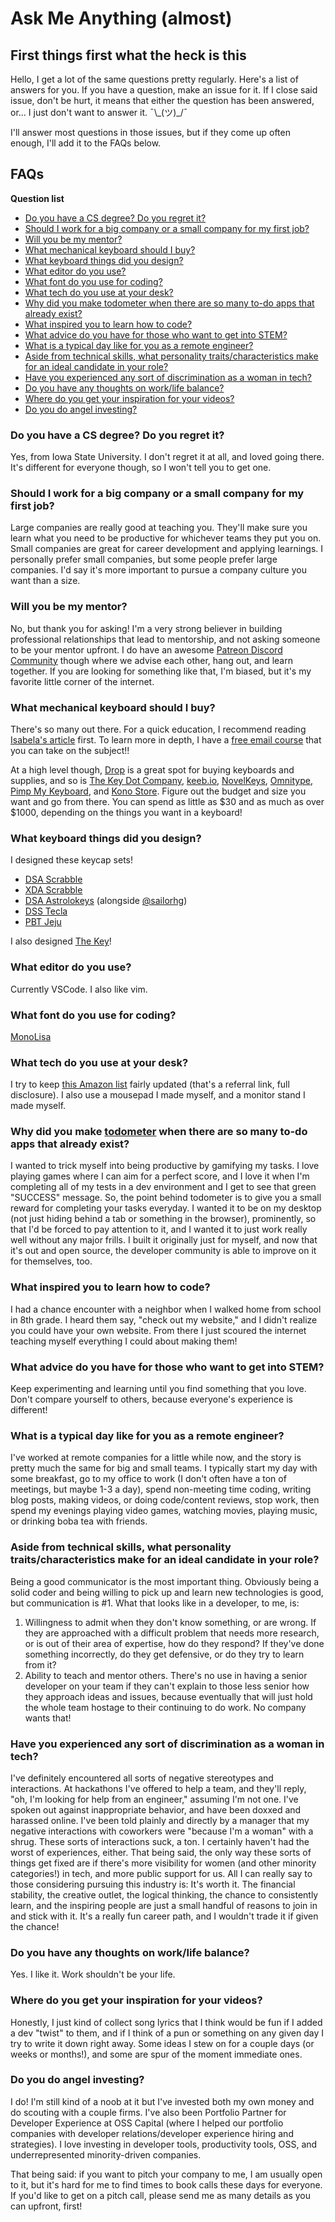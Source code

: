 # Ask Me Anything (almost)

## First things first what the heck is this

Hello, I get a lot of the same questions pretty regularly. Here's a list of answers for you. If you have a question, make an issue for it. If I close said issue, don't be hurt, it means that either the question has been answered, or... I just don't want to answer it. ¯\\\_(ツ)\_/¯

I'll answer most questions in those issues, but if they come up often enough, I'll add it to the FAQs below.

## FAQs

**Question list**
 * [Do you have a CS degree? Do you regret it?](#do-you-have-a-cs-degree-do-you-regret-it)
 * [Should I work for a big company or a small company for my first job?](#should-i-work-for-a-big-company-or-a-small-company-for-my-first-job)
 * [Will you be my mentor?](#will-you-be-my-mentor)
 * [What mechanical keyboard should I buy?](#what-mechanical-keyboard-should-i-buy)
 * [What keyboard things did you design?](#what-keyboard-things-did-you-design)
 * [What editor do you use?](#what-editor-do-you-use)
 * [What font do you use for coding?](#what-font-do-you-use-for-coding)
 * [What tech do you use at your desk?](#what-tech-do-you-use-at-your-desk)
 * [Why did you make todometer when there are so many to-do apps that already exist?](#why-did-you-make-todometer-when-there-are-so-many-to-do-apps-that-already-exist)
 * [What inspired you to learn how to code?](#what-inspired-you-to-learn-how-to-code)
 * [What advice do you have for those who want to get into STEM?](#what-advice-do-you-have-for-those-who-want-to-get-into-stem)
 * [What is a typical day like for you as a remote engineer?](#what-is-a-typical-day-like-for-you-as-a-remote-engineer)
 * [Aside from technical skills, what personality traits/characteristics make for an ideal candidate in your role?](#aside-from-technical-skills-what-personality-traitscharacteristics-make-for-an-ideal-candidate-in-your-role)
 * [Have you experienced any sort of discrimination as a woman in tech?](#have-you-experienced-any-sort-of-discrimination-as-a-woman-in-tech)
 * [Do you have any thoughts on work/life balance?](#do-you-have-any-thoughts-on-worklife-balance)
 * [Where do you get your inspiration for your videos?](#where-do-you-get-your-inspiration-for-your-videos)
 * [Do you do angel investing?](#do-you-do-angel-investing)

### Do you have a CS degree? Do you regret it?

Yes, from Iowa State University. I don't regret it at all, and loved going there. It's different for everyone though, so I won't tell you to get one.

### Should I work for a big company or a small company for my first job?

Large companies are really good at teaching you. They'll make sure you learn what you need to be productive for whichever teams they put you on. Small companies are great for career development and applying learnings. I personally prefer small companies, but some people prefer large companies. I'd say it's more important to pursue a company culture you want than a size.

### Will you be my mentor?

No, but thank you for asking! I'm a very strong believer in building professional relationships that lead to mentorship, and not asking someone to be your mentor upfront. I do have an awesome [Patreon Discord Community](https://www.patreon.com/cassidoo) though where we advise each other, hang out, and learn together. If you are looking for something like that, I'm biased, but it's my favorite little corner of the internet.

### What mechanical keyboard should I buy?

There's so many out there. For a quick education, I recommend reading [Isabela's article](https://drop.com/talk/10016/anatomy-of-a-mechanical-keyboard?utm_source=linkshare&referer=EEA27B) first. To learn more in depth, I have a [free email course](https://www.keyboardlegend.dev/) that you can take on the subject!!

At a high level though, [Drop](https://drop.com/?referer=EEA27B) is a great spot for buying keyboards and supplies, and so is [The Key Dot Company](https://thekey.company/), [keeb.io](https://keeb.io/), [NovelKeys](https://novelkeys.xyz/), [Omnitype](https://omnitype.com/), [Pimp My Keyboard](https://pimpmykeyboard.com/), and [Kono Store](https://kono.store/). Figure out the budget and size you want and go from there. You can spend as little as $30 and as much as over $1000, depending on the things you want in a keyboard!

### What keyboard things did you design?

I designed these keycap sets!
- [DSA Scrabble](https://drop.com/buy/scrabble-kits?utm_source=linkshare&referer=EEA27B)
- [XDA Scrabble](https://www.producthunt.com/posts/massdrop-x-hasbro-scrabble-keyboard)
- [DSA Astrolokeys](https://drop.com/buy/drop-dsa-astrolokeys-keycaps-by-sailorhg-and-cassidoo?utm_source=linkshare&referer=EEA27B) (alongside [@sailorhg](https://twitter.com/sailorhg))
- [DSS Tecla](https://spkeyboards.com/collections/dss-keycaps/products/dss-tecla)
- [PBT Jeju](https://kineticlabs.com/keycaps/polycaps/jeju-pbt)

I also designed [The Key](https://drop.com/buy/stack-overflow-the-key-macropad?utm_source=linkshare&referer=EEA27B)!

### What editor do you use?

Currently VSCode. I also like vim.

### What font do you use for coding?

[MonoLisa](https://www.monolisa.dev/)

### What tech do you use at your desk?

I try to keep [this Amazon list](https://www.amazon.com/shop/cassidoo?listId=2SHBER3AZBLT2) fairly updated (that's a referral link, full disclosure). I also use a mousepad I made myself, and a monitor stand I made myself.

### Why did you make [todometer](https://github.com/cassidoo/todometer) when there are so many to-do apps that already exist?

I wanted to trick myself into being productive by gamifying my tasks. I love playing games where I can aim for a perfect score, and I love it when I'm completing all of my tests in a dev environment and I get to see that green "SUCCESS" message. So, the point behind todometer is to give you a small reward for completing your tasks everyday. I wanted it to be on my desktop (not just hiding behind a tab or something in the browser), prominently, so that I'd be forced to pay attention to it, and I wanted it to just work really well without any major frills. I built it originally just for myself, and now that it's out and open source, the developer community is able to improve on it for themselves, too.

### What inspired you to learn how to code?

I had a chance encounter with a neighbor when I walked home from school in 8th grade. I heard them say, "check out my website," and I didn't realize you could have your own website. From there I just scoured the internet teaching myself everything I could about making them!

### What advice do you have for those who want to get into STEM?

Keep experimenting and learning until you find something that you love. Don't compare yourself to others, because everyone's experience is different!

### What is a typical day like for you as a remote engineer?

I've worked at remote companies for a little while now, and the story is pretty much the same for big and small teams. I typically start my day with some breakfast, go to my office to work (I don't often have a ton of meetings, but maybe 1-3 a day), spend non-meeting time coding, writing blog posts, making videos, or doing code/content reviews, stop work, then spend my evenings playing video games, watching movies, playing music, or drinking boba tea with friends.

### Aside from technical skills, what personality traits/characteristics make for an ideal candidate in your role?

Being a good communicator is the most important thing. Obviously being a solid coder and being willing to pick up and learn new technologies is good, but communication is #1. What that looks like in a developer, to me, is:
 1. Willingness to admit when they don't know something, or are wrong. If they are approached with a difficult problem that needs more research, or is out of their area of expertise, how do they respond? If they've done something incorrectly, do they get defensive, or do they try to learn from it? 
 2. Ability to teach and mentor others. There's no use in having a senior developer on your team if they can't explain to those less senior how they approach ideas and issues, because eventually that will just hold the whole team hostage to their continuing to do work. No company wants that!

### Have you experienced any sort of discrimination as a woman in tech?

I've definitely encountered all sorts of negative stereotypes and interactions. At hackathons I've offered to help a team, and they'll reply, "oh, I'm looking for help from an engineer," assuming I'm not one. I've spoken out against inappropriate behavior, and have been doxxed and harassed online. I've been told plainly and directly by a manager that my negative interactions with coworkers were "because I'm a woman" with a shrug. These sorts of interactions suck, a ton. I certainly haven't had the worst of experiences, either. That being said, the only way these sorts of things get fixed are if there's more visibility for women (and other minority categories!) in tech, and more public support for us. All I can really say to those considering pursuing this industry is: It's worth it. The financial stability, the creative outlet, the logical thinking, the chance to consistently learn, and the inspiring people are just a small handful of reasons to join in and stick with it. It's a really fun career path, and I wouldn't trade it if given the chance!

### Do you have any thoughts on work/life balance?

Yes. I like it. Work shouldn't be your life.

### Where do you get your inspiration for your videos?

Honestly, I just kind of collect song lyrics that I think would be fun if I added a dev "twist" to them, and if I think of a pun or something on any given day I try to write it down right away. Some ideas I stew on for a couple days (or weeks or months!), and some are spur of the moment immediate ones. 

### Do you do angel investing?

I do! I'm still kind of a noob at it but I've invested both my own money and do scouting with a couple firms. I've also been Portfolio Partner for Developer Experience at OSS Capital (where I helped our portfolio companies with developer relations/developer experience hiring and strategies). I love investing in developer tools, productivity tools, OSS, and underrepresented minority-driven companies.

That being said: if you want to pitch your company to me, I am usually open to it, but it's hard for me to find times to book calls these days for everyone. If you'd like to get on a pitch call, please send me as many details as you can upfront, first!
